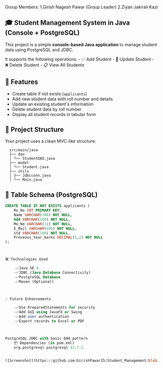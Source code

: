 Group Members:   1.Girish Nagesh Pawar (Group Leader)
                 2.Ziyan Jakirali Kazi


## 🎓 Student Management System in Java (Console + PostgreSQL)

This project is a simple **console-based Java application** to manage student data using PostgreSQL and JDBC. 

It supports the following operations:
    - ✅ Add Student
    - 🔁 Update Student
    - ❌ Delete Student
    - 📋 View All Students



## 📌 Features

- Create table if not exists (`applicants`)
- Add new student data with roll number and details
- Update an existing student's information
- Delete student data by roll number
- Display all student records in tabular form



## 📂 Project Structure

Your project uses a clean MVC-like structure:

      src/main/java
      ├── dao
      │ └── StudentDAO.java
      ├── model
      │ └── Student.java
      ├── utils
      │ ├── Jdbcconn.java
      │ └── Main.java



## 🧱 Table Schema (PostgreSQL)

```sql
CREATE TABLE IF NOT EXISTS applicants (
    Ro_No INT PRIMARY KEY,
    Name VARCHAR(100) NOT NULL,
    Add VARCHAR(100) NOT NULL,
    Mo_No VARCHAR(11) NOT NULL,
    E_Mail VARCHAR(100) NOT NULL,
    std VARCHAR(100) NOT NULL,
    Preveous_Year_marks DECIMAL(5,2) NOT NULL
);



🛠 Technologies Used

    -✅Java SE 8
    -✅JDBC (Java Database Connectivity)
    -✅PostgreSQL Database
    -✅Maven (Optional)



💡 Future Enhancements

    -✅Use PreparedStatements for security
    -✅Add GUI using JavaFX or Swing
    -✅Add user authentication
    -✅Export records to Excel or PDF



PostgreSQL JDBC with basic DAO pattern
    📦 Dependencies (in pom.xml)
    org.postgresql postgresql 42.7.1


![Screenshot](https://github.com/GirishPawar15/Student_Management/blob/main/Screenshot%202025-07-03%20190420.png)
